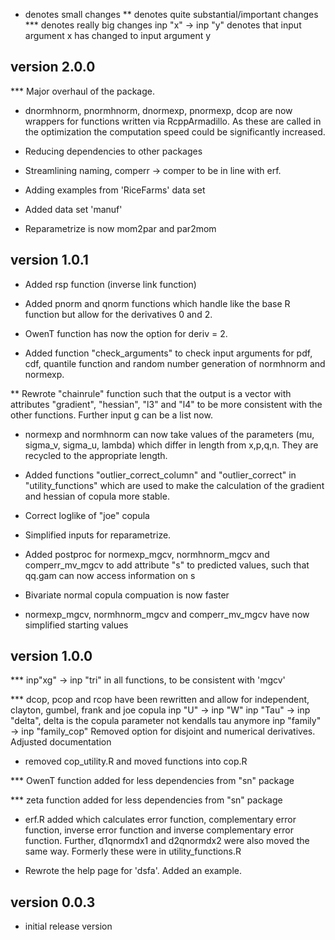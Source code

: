 *   denotes small changes
**  denotes quite substantial/important changes
*** denotes really big changes 
inp "x" -> inp "y" denotes that input argument x has changed to input argument y

## version 2.0.0
*** Major overhaul of the package.

* dnormhnorm, pnormhnorm, dnormexp, pnormexp, dcop are now wrappers for functions written via RcppArmadillo.
As these are called in the optimization the computation speed could be significantly increased. 

* Reducing dependencies to other packages

* Streamlining naming, comperr -> comper to be in line with erf.

* Adding examples from 'RiceFarms' data set

* Added data set 'manuf'

* Reparametrize is now mom2par and par2mom

## version 1.0.1
* Added rsp function (inverse link function)

* Added pnorm and qnorm functions which handle like the base R function but allow for the derivatives 0 and 2.

* OwenT function has now the option for deriv = 2.

* Added function "check_arguments" to check input arguments for pdf, cdf, quantile function and random number generation of normhnorm and normexp.

** Rewrote "chainrule" function such that the output is a vector with attributes "gradient", "hessian", "l3" and "l4" to be more consistent with the other functions. Further input
   g can be a list now.

* normexp and normhnorm can now take values of the parameters (mu, sigma_v, sigma_u, lambda) which differ in length from x,p,q,n. They are recycled to the appropriate length.

* Added functions "outlier_correct_column" and "outlier_correct" in "utility_functions" which are used to make the calculation of the gradient and hessian of copula more stable.

* Correct loglike of "joe" copula

* Simplified inputs for reparametrize.

* Added postproc for normexp_mgcv, normhnorm_mgcv and comperr_mv_mgcv to add attribute "s" to predicted values, such that qq.gam can now access information on s

* Bivariate normal copula compuation is now faster

* normexp_mgcv, normhnorm_mgcv and comperr_mv_mgcv have now simplified starting values


## version 1.0.0
*** inp"xg" -> inp "tri" in all functions, to be consistent with 'mgcv'

*** dcop, pcop and rcop have been rewritten and allow for independent, clayton, gumbel, frank and joe copula
  inp "U" -> inp "W"
  inp "Tau" -> inp "delta", delta is the copula parameter not kendalls tau anymore
  inp "family" -> inp "family_cop"
  Removed option for disjoint and numerical derivatives.
  Adjusted documentation

* removed cop_utility.R and moved functions into cop.R

*** OwenT function added for less dependencies from "sn" package

*** zeta function added for less dependencies from "sn" package

* erf.R added which calculates error function, complementary error function, inverse error function and inverse complementary error function.
  Further, d1qnormdx1 and d2qnormdx2 were also moved the same way. Formerly these were in utility_functions.R

* Rewrote the help page for 'dsfa'. Added an example.

## version 0.0.3
* initial release version